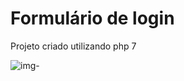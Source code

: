 # Formulário de login

Projeto criado utilizando php 7

![img-](https://github.com/ItamaraFerreiraA/login-php/assets/86384151/77a1190b-fbba-4ea3-9753-8923f50a300d)
